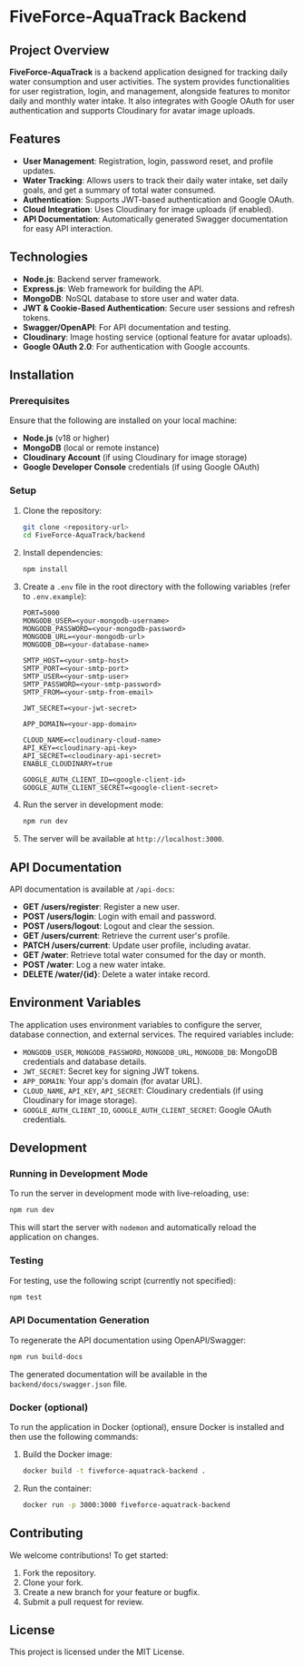 # FiveForce-AquaTrack Backend

## Project Overview

**FiveForce-AquaTrack** is a backend application designed for tracking daily water consumption and user activities. The system provides functionalities for user registration, login, and management, alongside features to monitor daily and monthly water intake. It also integrates with Google OAuth for user authentication and supports Cloudinary for avatar image uploads.

## Features

- **User Management**: Registration, login, password reset, and profile updates.
- **Water Tracking**: Allows users to track their daily water intake, set daily goals, and get a summary of total water consumed.
- **Authentication**: Supports JWT-based authentication and Google OAuth.
- **Cloud Integration**: Uses Cloudinary for image uploads (if enabled).
- **API Documentation**: Automatically generated Swagger documentation for easy API interaction.

## Technologies

- **Node.js**: Backend server framework.
- **Express.js**: Web framework for building the API.
- **MongoDB**: NoSQL database to store user and water data.
- **JWT & Cookie-Based Authentication**: Secure user sessions and refresh tokens.
- **Swagger/OpenAPI**: For API documentation and testing.
- **Cloudinary**: Image hosting service (optional feature for avatar uploads).
- **Google OAuth 2.0**: For authentication with Google accounts.

## Installation

### Prerequisites

Ensure that the following are installed on your local machine:

- **Node.js** (v18 or higher)
- **MongoDB** (local or remote instance)
- **Cloudinary Account** (if using Cloudinary for image storage)
- **Google Developer Console** credentials (if using Google OAuth)

### Setup

1. Clone the repository:

   ```bash
   git clone <repository-url>
   cd FiveForce-AquaTrack/backend
   ```

2. Install dependencies:

   ```bash
   npm install
   ```

3. Create a `.env` file in the root directory with the following variables (refer to `.env.example`):

   ```
   PORT=5000
   MONGODB_USER=<your-mongodb-username>
   MONGODB_PASSWORD=<your-mongodb-password>
   MONGODB_URL=<your-mongodb-url>
   MONGODB_DB=<your-database-name>

   SMTP_HOST=<your-smtp-host>
   SMTP_PORT=<your-smtp-port>
   SMTP_USER=<your-smtp-user>
   SMTP_PASSWORD=<your-smtp-password>
   SMTP_FROM=<your-smtp-from-email>

   JWT_SECRET=<your-jwt-secret>

   APP_DOMAIN=<your-app-domain>

   CLOUD_NAME=<cloudinary-cloud-name>
   API_KEY=<cloudinary-api-key>
   API_SECRET=<cloudinary-api-secret>
   ENABLE_CLOUDINARY=true

   GOOGLE_AUTH_CLIENT_ID=<google-client-id>
   GOOGLE_AUTH_CLIENT_SECRET=<google-client-secret>
   ```

4. Run the server in development mode:

   ```bash
   npm run dev
   ```

5. The server will be available at `http://localhost:3000`.

## API Documentation

API documentation is available at `/api-docs`:

- **GET /users/register**: Register a new user.
- **POST /users/login**: Login with email and password.
- **POST /users/logout**: Logout and clear the session.
- **GET /users/current**: Retrieve the current user's profile.
- **PATCH /users/current**: Update user profile, including avatar.
- **GET /water**: Retrieve total water consumed for the day or month.
- **POST /water**: Log a new water intake.
- **DELETE /water/{id}**: Delete a water intake record.

## Environment Variables

The application uses environment variables to configure the server, database connection, and external services. The required variables include:

- `MONGODB_USER`, `MONGODB_PASSWORD`, `MONGODB_URL`, `MONGODB_DB`: MongoDB credentials and database details.
- `JWT_SECRET`: Secret key for signing JWT tokens.
- `APP_DOMAIN`: Your app's domain (for avatar URL).
- `CLOUD_NAME`, `API_KEY`, `API_SECRET`: Cloudinary credentials (if using Cloudinary for image storage).
- `GOOGLE_AUTH_CLIENT_ID`, `GOOGLE_AUTH_CLIENT_SECRET`: Google OAuth credentials.

## Development

### Running in Development Mode

To run the server in development mode with live-reloading, use:

```bash
npm run dev
```

This will start the server with `nodemon` and automatically reload the application on changes.

### Testing

For testing, use the following script (currently not specified):

```bash
npm test
```

### API Documentation Generation

To regenerate the API documentation using OpenAPI/Swagger:

```bash
npm run build-docs
```

The generated documentation will be available in the `backend/docs/swagger.json` file.

### Docker (optional)

To run the application in Docker (optional), ensure Docker is installed and then use the following commands:

1. Build the Docker image:

   ```bash
   docker build -t fiveforce-aquatrack-backend .
   ```

2. Run the container:

   ```bash
   docker run -p 3000:3000 fiveforce-aquatrack-backend
   ```

## Contributing

We welcome contributions! To get started:

1. Fork the repository.
2. Clone your fork.
3. Create a new branch for your feature or bugfix.
4. Submit a pull request for review.

## License

This project is licensed under the MIT License.
